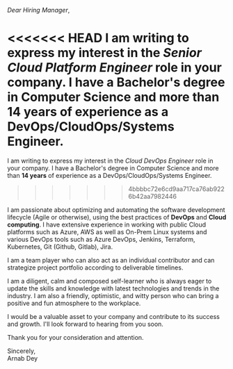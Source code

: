 *Dear Hiring Manager*,

<<<<<<< HEAD
I am writing to express my interest in the *Senior Cloud Platform Engineer* role in your company. I have a Bachelor's degree in Computer Science and more than **14 years** of experience as a DevOps/CloudOps/Systems Engineer.
=======
I am writing to express my interest in the *Cloud DevOps Engineer* role in your company. I have a Bachelor's degree in Computer Science and more than **14 years** of experience as a DevOps/CloudOps/Systems Engineer.
>>>>>>> 4bbbbc72e6cd9aa717ca76ab9226b42aa7982446

I am passionate about optimizing and automating the software development lifecycle (Agile or otherwise), using the best practices of **DevOps** and **Cloud computing**. I have extensive experience in working with public Cloud platforms such as Azure, AWS as well as On-Prem Linux systems and various DevOps tools such as Azure DevOps, Jenkins, Terraform, Kubernetes, Git (Github, Gitlab), Jira.

I am a team player who can also act as an individual contributor and can strategize project portfolio according to deliverable timelines.

I am a diligent, calm and composed self-learner who is always eager to update the skills and knowledge with latest technologies and trends in the industry. I am also a friendly, optimistic, and witty person who can bring a positive and fun atmosphere to the workplace.

I would be a valuable asset to your company and contribute to its success and growth. I'll look forward to hearing from you soon.

Thank you for your consideration and attention.

Sincerely,  
Arnab Dey